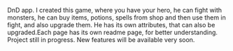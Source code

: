 DnD app.
I created this game, where you have your hero, he can fight with monsters,
he can buy items, potions, spells from shop and then use them in fight, and also upgrade them.
He has its own attributes, that can also be upgraded.Each page has its own readme page, for better understanding.
Project still in progress. New features will be available very soon.

